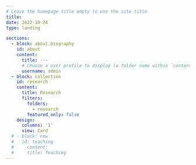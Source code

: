 ```yaml
---
# Leave the homepage title empty to use the site title
title:
date: 2022-10-24
type: landing

sections:
  - block: about.biography
    id: about
    content:
      title: ---
      # Choose a user profile to display (a folder name within `content/authors/`)
      username: admin
  - block: collection
    id: research
    content:
      title: Research
      filters:
        folders:
          - research
        featured_only: false
    design:
      columns: '1'
      view: Card
  # - block: now
  #   id: teaching
  #     content:
  #     title: Teaching
---
```

